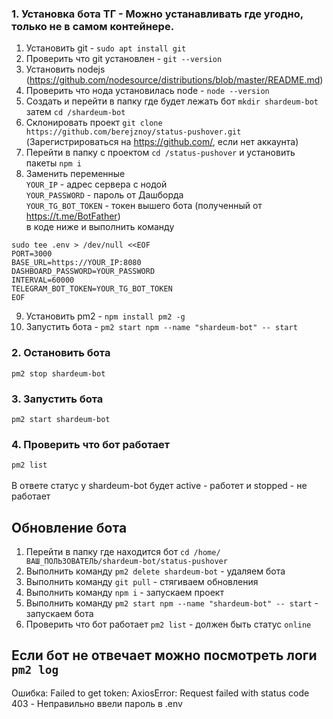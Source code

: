 ### 1. Установка бота ТГ - Можно устанавливать где угодно, только не в самом контейнере. 

1. Установить git - `sudo apt install git`
2. Проверить что git установлен - `git --version`
3. Установить nodejs (https://github.com/nodesource/distributions/blob/master/README.md)
4. Проверить что нода установилась node - `node --version`
5. Создать и перейти в папку где будет лежать бот `mkdir shardeum-bot` затем `cd /shardeum-bot`
6. Склонировать проект `git clone https://github.com/berejznoy/status-pushover.git` (Зарегистрироваться на https://github.com/, если нет аккаунта) 
7. Перейти в папку с проектом `cd /status-pushover` и установить пакеты `npm i`
8. Заменить переменные\
   `YOUR_IP` - адрес сервера с нодой\
   `YOUR_PASSWORD` - пароль от Дашборда\
   `YOUR_TG_BOT_TOKEN` - токен вышего бота (полученный от https://t.me/BotFather) \
   в коде ниже и выполнить команду
```
sudo tee .env > /dev/null <<EOF
PORT=3000
BASE_URL=https://YOUR_IP:8080
DASHBOARD_PASSWORD=YOUR_PASSWORD
INTERVAL=60000
TELEGRAM_BOT_TOKEN=YOUR_TG_BOT_TOKEN
EOF
```
9. Установить pm2 - `npm install pm2 -g`
10. Запустить бота - `pm2 start npm --name "shardeum-bot" -- start`

### 2. Остановить бота 
   `pm2 stop shardeum-bot`

### 3. Запустить бота 
   `pm2 start shardeum-bot`
   
### 4. Проверить что бот работает
   `pm2 list` \
\
   В ответе статус у shardeum-bot будет active - работет и stopped - не работает
   
## Обновление бота
1. Перейти в папку где находится бот `cd /home/ВАШ_ПОЛЬЗОВАТЕЛЬ/shardeum-bot/status-pushover`
2. Выполнить команду `pm2 delete shardeum-bot` - удаляем бота
3. Выполнить команду `git pull` - стягиваем обновления
4. Выполнить команду `npm i` - запускаем проект
5. Выполнить команду `pm2 start npm --name "shardeum-bot" -- start` - запускаем бота
6. Проверить что бот работает `pm2 list` - должен быть статус `online`

## Если бот не отвечает можно посмотреть логи `pm2 log` 

Ошибка: Failed to get token: AxiosError: Request failed with status code 403 - Неправильно ввели пароль в .env
